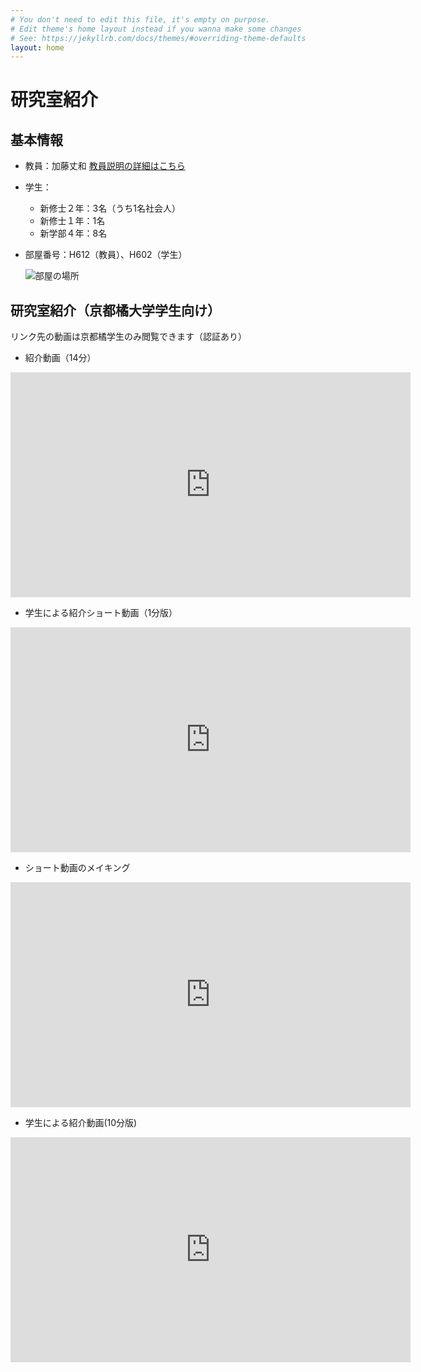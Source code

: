 ```yaml
---
# You don't need to edit this file, it's empty on purpose.
# Edit theme's home layout instead if you wanna make some changes
# See: https://jekyllrb.com/docs/themes/#overriding-theme-defaults
layout: home
---
```


# 研究室紹介

## 基本情報

- 教員：加藤丈和 [教員説明の詳細はこちら](./introduction/)

- 学生：
  - 新修士２年：3名（うち1名社会人）
  - 新修士１年：1名
  - 新学部４年：8名
- 部屋番号：H612（教員）、H602（学生）
  
  ![部屋の場所]({{site.baseurl}}/images/room.jpg)
  
## 研究室紹介（京都橘大学学生向け）
リンク先の動画は京都橘学生のみ閲覧できます（認証あり）
- 紹介動画（14分）
<iframe src="https://tachibanau.sharepoint.com/sites/msteams_994be0/_layouts/15/embed.aspx?UniqueId=f61a58db-c715-459b-a525-e0cafba18798&embed=%7B%22af%22%3Atrue%2C%22hvm%22%3Atrue%2C%22ust%22%3Atrue%7D&referrer=StreamWebApp&referrerScenario=EmbedDialog.Create" width="640" height="360" frameborder="0" scrolling="no" allowfullscreen title="研究室紹介（加藤）.mp4"></iframe>

- 学生による紹介ショート動画（1分版）
<iframe src="https://tachibanau.sharepoint.com/sites/msteams_994be0/_layouts/15/embed.aspx?UniqueId=dbad1006-48ad-4859-ad81-6557bf597764&embed=%7B%22ust%22%3Atrue%2C%22hv%22%3A%22CopyEmbedCode%22%7D&referrer=StreamWebApp&referrerScenario=EmbedDialog.Create" width="640" height="360" frameborder="0" scrolling="no" allowfullscreen title="研究室紹介.mp4"></iframe>

- ショート動画のメイキング
 <iframe src="https://tachibanau.sharepoint.com/sites/msteams_994be0/_layouts/15/embed.aspx?UniqueId=6f797e2e-47cd-4a57-a163-c4bca75dc95f&embed=%7B%22af%22%3Atrue%2C%22ust%22%3Atrue%7D&referrer=StreamWebApp&referrerScenario=EmbedDialog.Create" width="640" height="360" frameborder="0" scrolling="no" allowfullscreen title="メイキング.mp4"></iframe>

- 学生による紹介動画(10分版)
<iframe src="https://tachibanau.sharepoint.com/sites/msteams_994be0/_layouts/15/embed.aspx?UniqueId=3e741917-8f5d-4787-a261-b64efa837641&embed=%7B%22af%22%3Atrue%2C%22hvm%22%3Atrue%2C%22ust%22%3Atrue%7D&referrer=StreamWebApp&referrerScenario=EmbedDialog.Create" width="640" height="360" frameborder="0" scrolling="no" allowfullscreen title="ロングバージョン_テロップあり.mp4"></iframe>



